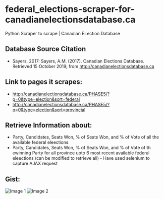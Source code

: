 # federal_elections-scraper-for-canadianelectionsdatabase.ca
Python Scraper to scrape | Canadian ELection Database

## Database Source Citation
* Sayers, 2017:
Sayers, A.M. (2017). Canadian Elections Database. Retrieved 15 October 2019, from http://canadianelectionsdatabase.ca

## Link to pages it scrapes:
* http://canadianelectionsdatabase.ca/PHASE5/?p=0&type=election&sort=federal
* http://canadianelectionsdatabase.ca/PHASE5/?p=0&type=election&sort=provincial

## Retrieve Information about:
* Party, Candidates, Seats Won,	% of Seats Won, and	% of Vote of all the available federal eleections
* Party, Candidates, Seats Won,	% of Seats Won, and	% of Vote of th ewinning Party for all province upto 6 most recent available federal eleections (can be modified to retrieve all) - Have used selenium to capture AJAX request

## Gist:
![Image 1](https://raw.githubusercontent.com/Mohammad-Abdul-Hadi/scraper-for-canadianelectionsdatabase.ca/master/Scraper%20output%201.png)
![Image 2](https://raw.githubusercontent.com/Mohammad-Abdul-Hadi/scraper-for-canadianelectionsdatabase.ca/master/Scraper%20output%202.png)
